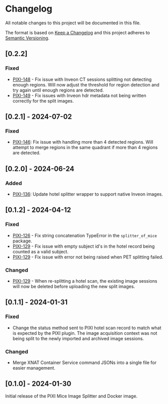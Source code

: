 # Changelog

All notable changes to this project will be documented in this file.

The format is based on [Keep a Changelog](https://keepachangelog.com/en/1.0.0/)
and this project adheres to [Semantic Versioning](https://semver.org/spec/v2.0.0.html).

## [0.2.2]

### Fixed

- [PIXI-148] - Fix issue with Inveon CT sessions splitting not detecting enough regions. Will now adjust the threshold
               for region detection and try again until enough regions are detected.
- [PIXI-149] - Fix issues with Inveon hdr metadata not being written correctly for the split images.

## [0.2.1] - 2024-07-02

### Fixed

- [PIXI-146]: Fix issue with handling more than 4 detected regions. Will attempt to merge regions in the same quadrant
              if more than 4 regions are detected.

## [0.2.0] - 2024-06-24

### Added

- [PIXI-136]: Update hotel splitter wrapper to support native Inveon images.

## [0.1.2] - 2024-04-12

### Fixed

- [PIXI-126] - Fix string concatenation TypeError in the `splitter_of_mice` package.
- [PIXI-129] - Fix issue with empty subject id's in the hotel record being counted as a valid subject.
- [PIXI-129] - Fix issue with error not being raised when PET splitting failed.

### Changed

- [PIXI-129] - When re-splitting a hotel scan, the existing image sessions will now be deleted before uploading the new 
               split images.

## [0.1.1] - 2024-01-31

### Fixed

- Change the status method sent to PIXI hotel scan record to match what is expected by the PIXI plugin. The 
  image acquisition context was not being split to the newly imported and archived image sessions.

### Changed

- Merge XNAT Container Service command JSONs into a single file for easier management.

## [0.1.0] - 2024-01-30

Initial release of the PIXI Mice Image Splitter and Docker image.


[PIXI-126]: https://radiologics.atlassian.net/browse/PIXI-126
[PIXI-129]: https://radiologics.atlassian.net/browse/PIXI-129
[PIXI-136]: https://radiologics.atlassian.net/browse/PIXI-136
[PIXI-146]: https://radiologics.atlassian.net/browse/PIXI-146
[PIXI-148]: https://radiologics.atlassian.net/browse/PIXI-148
[PIXI-149]: https://radiologics.atlassian.net/browse/PIXI-149